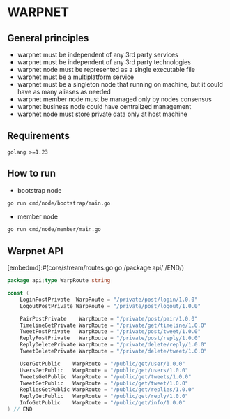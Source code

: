 # WARPNET
## General principles
- warpnet must be independent of any 3rd party services
- warpnet must be independent of any 3rd party technologies
- warpnet node must be represented as a single executable file
- warpnet must be a multiplatform service
- warpnet must be a singleton node that running on machine, but it could have as many aliases as needed
- warpnet member node must be managed only by nodes consensus
- warpnet business node could have centralized management
- warpnet node must store private data only at host machine

## Requirements
    golang >=1.23

## How to run
- bootstrap node
```bash 
go run cmd/node/bootstrap/main.go
```
- member node
```bash 
go run cmd/node/member/main.go
```

## Warpnet API
[embedmd]:#(core/stream/routes.go go /package api/ /END/)
```go
package api;type WarpRoute string

const (
	LoginPostPrivate  WarpRoute = "/private/post/login/1.0.0"
	LogoutPostPrivate WarpRoute = "/private/post/logout/1.0.0"

	PairPostPrivate    WarpRoute = "/private/post/pair/1.0.0"
	TimelineGetPrivate WarpRoute = "/private/get/timeline/1.0.0"
	TweetPostPrivate   WarpRoute = "/private/post/tweet/1.0.0"
	ReplyPostPrivate   WarpRoute = "/private/post/reply/1.0.0"
	ReplyDeletePrivate WarpRoute = "/private/delete/reply/1.0.0"
	TweetDeletePrivate WarpRoute = "/private/delete/tweet/1.0.0"

	UserGetPublic    WarpRoute = "/public/get/user/1.0.0"
	UsersGetPublic   WarpRoute = "/public/get/users/1.0.0"
	TweetsGetPublic  WarpRoute = "/public/get/tweets/1.0.0"
	TweetGetPublic   WarpRoute = "/public/get/tweet/1.0.0"
	RepliesGetPublic WarpRoute = "/public/get/replies/1.0.0"
	ReplyGetPublic   WarpRoute = "/public/get/reply/1.0.0"
	InfoGetPublic    WarpRoute = "/public/get/info/1.0.0"
) // END
```
